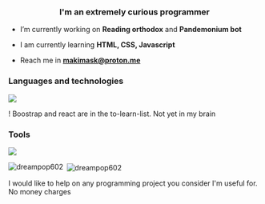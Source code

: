 <h3 align="center">I'm an extremely curious programmer</h3>

- I’m currently working on **Reading orthodox** and **Pandemonium bot**

- I am currently learning **HTML, CSS, Javascript**

- Reach me in **makimask@proton.me**

<h3 align="left">Languages and technologies</h3>
<p align="left">
      <img src="https://skillicons.dev/icons?i=html,css,js,git,github,linux,npm,bootstrap,react" />
</p>
! Boostrap and react are in the to-learn-list. Not yet in my brain  

<h3 align="left">Tools</h3>
<p align="left">
      <img src="https://skillicons.dev/icons?i=vscode,arch,windows,discord," />
</p>


<p><img align="left" src="https://github-readme-stats.vercel.app/api/top-langs?username=dreampop602&show_icons=true&locale=en&layout=compact" alt="dreampop602" /></p>

<p>&nbsp;<img align="center" src="https://github-readme-stats.vercel.app/api?username=dreampop602&show_icons=true&locale=en" alt="dreampop602" /></p>
<p>I would like to help on any programming project you consider I'm useful for. No money charges</p>
